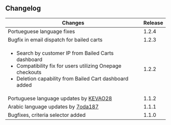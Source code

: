 ## Changelog ##

| Changes | Release |
| -- | -- |
| Portueguese language fixes | 1.2.4 |
| Bugfix in email dispatch for bailed carts | 1.2.3 |
| <ul><li>Search by customer IP from Bailed Carts dashboard</li><li>Compatibility fix for users utilizing Onepage  checkouts</li><li>Deletion capability from Bailed Cart dashboard added</li></ul> | 1.2.2 |
| Portuguese language updates by [KEVAO28](https://github.com/KEVAO28) | 1.1.2 |
| Arabic language updates by [7oda187](https://github.com/7oda187) | 1.1.1 |
| Bugfixes, criteria selector added | 1.1.0 |
